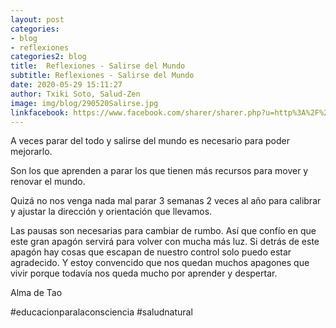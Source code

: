 ```yaml
---
layout: post
categories:
- blog
- reflexiones
categories2: blog
title:  Reflexiones - Salirse del Mundo
subtitle: Reflexiones - Salirse del Mundo
date: 2020-05-29 15:11:27
author: Txiki Soto, Salud-Zen
image: img/blog/290520Salirse.jpg
linkfacebook: https://www.facebook.com/sharer/sharer.php?u=http%3A%2F%2Fsalud-zen.com%2Fblog%2Freflexiones%2F2020%2F05%2F21%2Freflexiones-salirse.html&amp;src=sdkpreparse
---
```

A veces parar del todo y salirse del mundo es necesario para poder mejorarlo.   

Son los que aprenden a parar los que tienen más recursos para mover y renovar el mundo.  

Quizá no nos venga nada mal parar 3 semanas 2 veces al año para calibrar y ajustar la dirección y orientación que llevamos.  

Las pausas son necesarias para cambiar de rumbo. Así que confío en que este gran apagón servirá para volver con mucha más luz. Si detrás de este apagón hay cosas que escapan de nuestro control solo puedo estar agradecido. Y estoy convencido que nos quedan muchos apagones que vivir porque todavía nos queda mucho por aprender y despertar.  

Alma de Tao  

#educacionparalaconsciencia
#saludnatural
